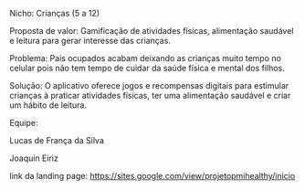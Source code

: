 Nicho: Crianças (5 a 12)

Proposta de valor: Gamificação de atividades físicas, alimentação saudável e leitura para gerar interesse das crianças.

Problema: Pais ocupados acabam deixando as crianças muito tempo no celular pois não tem tempo de cuidar da saúde física e mental dos filhos.

Solução: O aplicativo oferece jogos e recompensas digitais para estimular crianças à praticar atividades físicas, ter uma alimentação saudável e criar um hábito de leitura.

Equipe:

Lucas de França da Silva

Joaquin Eiriz

link da landing page:
https://sites.google.com/view/projetopmihealthy/inicio
